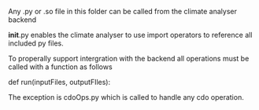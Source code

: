 Any .py or .so file in this folder can be called from the climate analyser backend

__init__.py enables the climate analyser to use import operators to reference
all included py files. 

To properally support intergration with the backend all operations must be called
with a function as follows

def run(inputFiles, outputFIles):

The exception is cdoOps.py which is called to handle any cdo operation.
